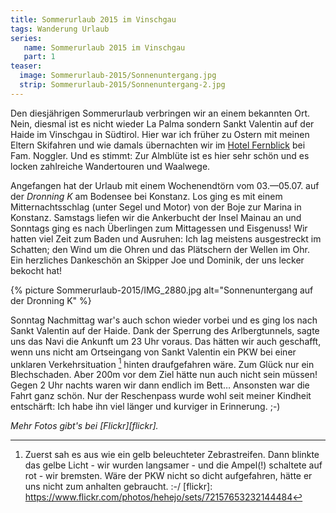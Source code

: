 ```yaml
---
title: Sommerurlaub 2015 im Vinschgau
tags: Wanderung Urlaub
series:
   name: Sommerurlaub 2015 im Vinschgau
   part: 1
teaser:
  image: Sommerurlaub-2015/Sonnenuntergang.jpg
  strip: Sommerurlaub-2015/Sonnenuntergang-2.jpg
---
```


Den diesjährigen Sommerurlaub verbringen wir an einem bekannten Ort.
Nein, diesmal ist es nicht wieder La Palma sondern Sankt Valentin auf der Haide im Vinschgau in Südtirol.
Hier war ich früher zu Ostern mit meinen Eltern Skifahren und wie damals übernachten wir im [Hotel Fernblick][fernblick] bei Fam. Noggler.
Und es stimmt: Zur Almblüte ist es hier sehr schön und es locken zahlreiche Wandertouren und Waalwege.


Angefangen hat der Urlaub mit einem Wochenendtörn vom 03.—05.07. auf der *Dronning K* am Bodensee bei Konstanz.
Los ging es mit einem Mitternachtsschlag (unter Segel und Motor) von der Boje zur Marina in Konstanz.
Samstags liefen wir die Ankerbucht der Insel Mainau an und Sonntags ging es nach Überlingen zum Mittagessen und Eisgenuss!
Wir hatten viel Zeit zum Baden und Ausruhen: Ich lag meistens ausgestreckt im Schatten; den Wind um die Ohren und das Plätschern der Wellen im Ohr.   
Ein herzliches Dankeschön an Skipper Joe und Dominik, der uns lecker bekocht hat!

{% picture Sommerurlaub-2015/IMG_2880.jpg alt="Sonnenuntergang auf der Dronning K" %}

Sonntag Nachmittag war's auch schon wieder vorbei und es ging los nach Sankt Valentin auf der Haide.
Dank der Sperrung des Arlbergtunnels, sagte uns das Navi die Ankunft um 23 Uhr voraus.
Das hätten wir auch geschafft, wenn uns nicht am Ortseingang von Sankt Valentin ein PKW bei einer unklaren Verkehrsituation [^1] hinten draufgefahren wäre. Zum Glück nur ein Blechschaden.
Aber 200m vor dem Ziel hätte nun auch nicht sein müssen! Gegen 2 Uhr nachts waren wir dann endlich im Bett…
Ansonsten war die Fahrt ganz schön. Nur der Reschenpass wurde wohl seit meiner Kindheit entschärft: Ich habe ihn viel länger und kurviger in Erinnerung. ;-)

*Mehr Fotos gibt's bei [Flickr][flickr].*


[fernblick]: http://www.fernblick.it
[^1]: Zuerst sah es aus wie ein gelb beleuchteter Zebrastreifen. Dann blinkte das gelbe Licht - wir wurden langsamer - und die Ampel(!) schaltete auf rot - wir bremsten. Wäre der PKW nicht so dicht aufgefahren, hätte er uns nicht zum anhalten gebraucht. :-/
[flickr]: https://www.flickr.com/photos/hehejo/sets/72157653232144484
